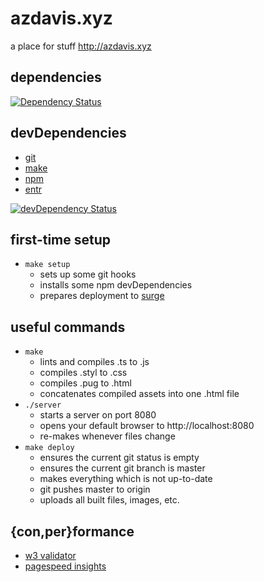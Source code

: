 # azdavis.xyz

a place for stuff http://azdavis.xyz

## dependencies

[![Dependency Status](https://david-dm.org/azdavis/azdavis.xyz.svg)](https://david-dm.org/azdavis/azdavis.xyz)

## devDependencies

- [git][git]
- [make][mak]
- [npm][npm]
- [entr][ent]

[![devDependency Status](https://david-dm.org/azdavis/azdavis.xyz/dev-status.svg)](https://david-dm.org/azdavis/azdavis.xyz#info=devDependencies)

## first-time setup

- `make setup`
    - sets up some git hooks
    - installs some npm devDependencies
    - prepares deployment to [surge][sur]

## useful commands

- `make`
    - lints and compiles .ts to .js
    - compiles .styl to .css
    - compiles .pug to .html
    - concatenates compiled assets into one .html file
- `./server`
    - starts a server on port 8080
    - opens your default browser to http://localhost:8080
    - re-makes whenever files change
- `make deploy`
    - ensures the current git status is empty
    - ensures the current git branch is master
    - makes everything which is not up-to-date
    - git pushes master to origin
    - uploads all built files, images, etc.

## {con,per}formance

- [w3 validator][w3v]
- [pagespeed insights][pag]

[git]: https://git-scm.com
[mak]: https://www.gnu.org/software/make
[npm]: https://www.npmjs.com
[ent]: http://entrproject.org
[sur]: https://surge.sh
[w3v]: https://validator.w3.org/nu/?doc=http://azdavis.xyz
[pag]: https://developers.google.com/speed/pagespeed/insights/?url=http://azdavis.xyz
